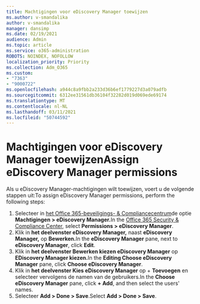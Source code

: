 ```yaml
---
title: Machtigingen voor eDiscovery Manager toewijzen
ms.author: v-smandalika
author: v-smandalika
manager: dansimp
ms.date: 02/19/2021
audience: Admin
ms.topic: article
ms.service: o365-administration
ROBOTS: NOINDEX, NOFOLLOW
localization_priority: Priority
ms.collection: Adm_O365
ms.custom:
- "7363"
- "9000722"
ms.openlocfilehash: a944c8a9fbb2a233d36b6ef1779227d3a079adfb
ms.sourcegitcommit: 6312ee31561db36104f32282d019d069ede69174
ms.translationtype: MT
ms.contentlocale: nl-NL
ms.lasthandoff: 03/11/2021
ms.locfileid: "50744592"
---
```

# <a name="assign-ediscovery-manager-permissions"></a><span data-ttu-id="62454-102">Machtigingen voor eDiscovery Manager toewijzen</span><span class="sxs-lookup"><span data-stu-id="62454-102">Assign eDiscovery Manager permissions</span></span>

<span data-ttu-id="62454-103">Als u eDiscovery Manager-machtigingen wilt toewijzen, voert u de volgende stappen uit:</span><span class="sxs-lookup"><span data-stu-id="62454-103">To assign eDiscovery Manager permissions, perform the following steps:</span></span>

1. <span data-ttu-id="62454-104">Selecteer in [het Office 365-beveiligings- & Compliancecentrum](https://sip.protection.office.com/)de optie **Machtigingen > eDiscovery Manager.**</span><span class="sxs-lookup"><span data-stu-id="62454-104">In the [Office 365 Security & Compliance Center](https://sip.protection.office.com/), select **Permissions > eDiscovery Manager**.</span></span>
2. <span data-ttu-id="62454-105">Klik in **het deelvenster eDiscovery Manager,** naast **eDiscovery Manager,** op **Bewerken.**</span><span class="sxs-lookup"><span data-stu-id="62454-105">In the **eDiscovery Manager** pane, next to **eDiscovery Manager**, click **Edit**.</span></span>
3. <span data-ttu-id="62454-106">Klik in **het deelvenster Bewerken kiezen eDiscovery Manager** op **EDiscovery Manager kiezen.**</span><span class="sxs-lookup"><span data-stu-id="62454-106">In the **Editing Choose eDiscovery Manager** pane, click **Choose eDiscovery Manager**.</span></span>
4. <span data-ttu-id="62454-107">Klik in **het deelvenster Kies eDiscovery Manager** op + **Toevoegen** en selecteer vervolgens de namen van de gebruikers.</span><span class="sxs-lookup"><span data-stu-id="62454-107">In the **Choose eDiscovery Manager** pane, click **+ Add**, and then select the users' names.</span></span>
5. <span data-ttu-id="62454-108">Selecteer **Add > Done > Save**.</span><span class="sxs-lookup"><span data-stu-id="62454-108">Select **Add > Done > Save**.</span></span>